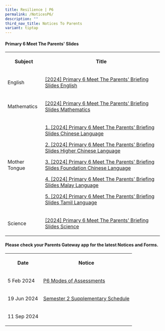 ```yaml
---
title: Resilience | P6
permalink: /NoticesP6/
description: ""
third_nav_title: Notices To Parents
variant: tiptap
---
```

<h4>Primary 6 Meet The Parents' Slides</h4>
<table style="minWidth: 50px">
<colgroup>
<col>
<col>
</colgroup>
<tbody>
<tr>
<th rowspan="1" colspan="1">
<p>Subject</p>
</th>
<th rowspan="1" colspan="1">
<p>Title</p>
</th>
</tr>
<tr>
<td rowspan="1" colspan="1">
<p>English</p>
</td>
<td rowspan="1" colspan="1">
<p><a href="https://youtu.be/8K7kBTSXmGU" rel="noopener noreferrer nofollow" target="_blank">[2024] Primary 6 Meet The Parents' Briefing Slides English</a>
</p>
</td>
</tr>
<tr>
<td rowspan="1" colspan="1">
<p>Mathematics</p>
</td>
<td rowspan="1" colspan="1">
<p><a href="https://youtu.be/xc4vo6pSJYY" rel="noopener noreferrer nofollow" target="_blank">[2024] Primary 6 Meet The Parents' Briefing Slides Mathematics</a>
</p>
</td>
</tr>
<tr>
<td rowspan="1" colspan="1">
<p>Mother Tongue</p>
</td>
<td rowspan="1" colspan="1">
<p><a href="https://youtu.be/tNKy3NwtFk8" rel="noopener noreferrer nofollow" target="_blank">1. [2024] Primary 6 Meet The Parents' Briefing Slides Chinese Language</a>
</p>
<p><a href="https://youtu.be/rVrA2bECDpE" rel="noopener noreferrer nofollow" target="_blank">2. [2024] Primary 6 Meet The Parents' Briefing Slides Higher Chinese Language</a>
</p>
<p><a href="https://youtu.be/sRy1_W-WxrY" rel="noopener noreferrer nofollow" target="_blank">3. [2024] Primary 6 Meet The Parents' Briefing Slides Foundation Chinese Language</a>
</p>
<p><a href="https://youtu.be/GnJRz8IHb30" rel="noopener noreferrer nofollow" target="_blank">4. [2024] Primary 6 Meet The Parents' Briefing Slides Malay Language</a>
</p>
<p><a href="https://youtu.be/GKmHLkOjl40" rel="noopener noreferrer nofollow" target="_blank">5. [2024] Primary 6 Meet The Parents' Briefing Slides Tamil Language</a>
</p>
</td>
</tr>
<tr>
<td rowspan="1" colspan="1">
<p>Science</p>
</td>
<td rowspan="1" colspan="1">
<p><a href="https://youtu.be/L7brMOzlrr0" rel="noopener noreferrer nofollow" target="_blank">[2024] Primary 6 Meet The Parents' Briefing Slides Science</a>
</p>
</td>
</tr>
</tbody>
</table>
<p></p>
<h4>Please check your <strong>Parents Gateway</strong> app for the latest Notices and Forms.</h4>
<table style="minWidth: 50px">
<colgroup>
<col>
<col>
</colgroup>
<tbody>
<tr>
<th rowspan="1" colspan="1">
<p>Date</p>
</th>
<th rowspan="1" colspan="1">
<p>Notice</p>
</th>
</tr>
<tr>
<td rowspan="1" colspan="1">
<p>5 Feb 2024</p>
</td>
<td rowspan="1" colspan="1">
<p><a href="/files/Letter to parents/Term 1/JWPS_2024_P6_Modes_of_Assessments_Letter_to_Parents.pdf" rel="noopener noreferrer nofollow" target="_blank">P6 Modes of Assessments</a>
</p>
</td>
</tr>
<tr>
<td rowspan="1" colspan="1">
<p>19 Jun 2024</p>
</td>
<td rowspan="1" colspan="1">
<p><a href="/files/Letter to parents/Term 3/059_P6_Semester_2_Supplementary_Schedule.pdf" rel="noopener noreferrer nofollow" target="_blank">Semester 2 Supplementary Schedule</a>
</p>
</td>
</tr>
<tr>
<td rowspan="1" colspan="1">
<p>11 Sep 2024</p>
</td>
<td rowspan="1" colspan="1">
<p></p>
</td>
</tr>
</tbody>
</table>
<p></p>
<p></p>
